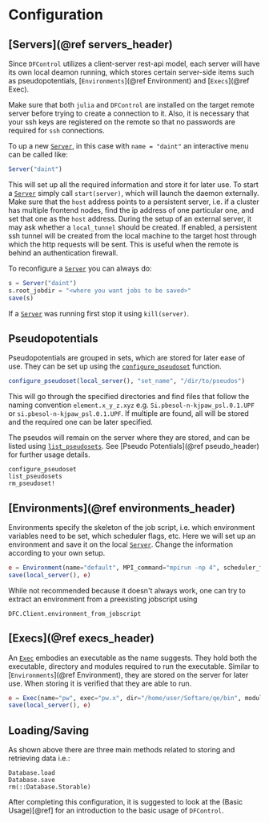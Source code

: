 # Configuration

## [Servers](@ref servers_header)
Since `DFControl` utilizes a client-server rest-api model, each server will have its own local deamon running, which stores
certain server-side items such as pseudopotentials, [`Environments`](@ref Environment) and [`Execs`](@ref Exec).

Make sure that both `julia` and `DFControl` are installed on the target remote server before trying to create a connection to it.
Also, it is necessary that your ssh keys are registered on the remote so that no passwords are required for `ssh` connections.

To up a new [`Server`](@ref), in this case with `name = "daint"` an interactive menu can be called like:
```julia
Server("daint")
```

This will set up all the required information and store it for later use. To start a [`Server`](@ref) simply call `start(server)`, which
will launch the daemon externally.
Make sure that the `host` address points to a persistent server, i.e. if a cluster has multiple frontend nodes, find the ip address of one particular one,
and set that one as the `host` address.
During the setup of an external server, it may ask whether a `local_tunnel` should be created. If enabled, a persistent ssh tunnel will be
created from the local machine to the target host through which the http requests will be sent. This is useful when the remote is behind an
authentication firewall.

To reconfigure a [`Server`](@ref) you can always do:
```julia
s = Server("daint")
s.root_jobdir = "<where you want jobs to be saved>"
save(s)
```
If a [`Server`](@ref) was running first stop it using `kill(server)`.

## Pseudopotentials
Pseudopotentials are grouped in sets, which are stored for later ease of use.
They can be set up using the [`configure_pseudoset`](@ref) function.
```julia
configure_pseudoset(local_server(), "set_name", "/dir/to/pseudos")
```

This will go through the specified directories and find files that follow the naming convention
`element.x_y_z.xyz` e.g. `Si.pbesol-n-kjpaw_psl.0.1.UPF` or `si.pbesol-n-kjpaw_psl.0.1.UPF`. 
If multiple are found, all will be stored and the required one can be later specified.

The pseudos will remain on the server where they are stored, and can be listed using [`list_pseudosets`](@ref).
See [Pseudo Potentials](@ref pseudo_header) for further usage details.

```@docs
configure_pseudoset
list_pseudosets
rm_pseudoset!
```

## [Environments](@ref environments_header)
Environments specify the skeleton of the job script, i.e. which environment variables need to be set, which scheduler flags, etc.
Here we will set up an environment and save it on the local [`Server`](@ref). Change the information according to your own setup.
```julia
e = Environment(name="default", MPI_command="mpirun -np 4", scheduler_flags=["-N 1", "--partition=parallel"], exports=["OMP_NUM_THREADS=1"])
save(local_server(), e)
```
While not recommended because it doesn't always work, one can try to extract an environment from a preexisting jobscript using
```@docs
DFC.Client.environment_from_jobscript
```

## [Execs](@ref execs_header)
An [`Exec`](@ref) embodies an executable as the name suggests.
They hold both the executable, directory and modules required to run the executable.
Similar to [`Environments`](@ref Environment), they are stored on the server for later use. When storing it is verified that they are able to run.

```julia
e = Exec(name="pw", exec="pw.x", dir="/home/user/Softare/qe/bin", modules = ["intel", "intel-mpi", "intel-mkl"])
save(local_server(), e)
```


## Loading/Saving
As shown above there are three main methods related to storing and retrieving data i.e.:
```@docs
Database.load
Database.save
rm(::Database.Storable)
```

After completing this configuration, it is suggested to look at the (Basic Usage)[@ref] for an introduction to the basic usage of `DFControl`.
